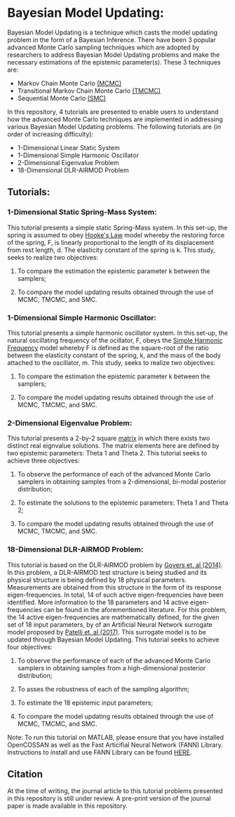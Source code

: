 # Bayesian Model Updating: 

Bayesian Model Updating is a technique which casts the model updating problem in the form of a Bayesian Inference. There have been 3 popular advanced Monte Carlo sampling techniques which are adopted by researchers to address Bayesian Model Updating problems and make the necessary estimations of the epistemic parameter(s). These 3 techniques are:

* Markov Chain Monte Carlo [(MCMC)](https://doi.org/10.1093/biomet/57.1.97)
* Transitional Markov Chain Monte Carlo [(TMCMC)](https://doi.org/10.1061/(ASCE)0733-9399(2007)133:7(816))
* Sequential Monte Carlo [(SMC)](https://www.jstor.org/stable/3879283)

In this repository, 4 tutorials are presented to enable users to understand how the advanced Monte Carlo techniques are implemented in addressing various Bayesian Model Updating problems. The following tutorials are (in order of increasing difficulty):

* 1-Dimensional Linear Static System
* 1-Dimensional Simple Harmonic Oscillator
* 2-Dimensional Eigenvalue Problem
* 18-Dimensional DLR-AIRMOD Problem


## Tutorials:

### 1-Dimensional Static Spring-Mass System:

This tutorial presents a simple static Spring-Mass system. In this set-up, the spring is assumed to obey [Hooke's Law](http://latex.codecogs.com/svg.latex?F%3D-k%5Ccdot%7Bd%7D) model whereby the restoring force of the spring, F, is linearly proportional to the length of its displacement from rest length, d. The elasticity constant of the spring is k. This study, seeks to realize two objectives: 

1. To compare the estimation the epistemic parameter k between the samplers;

2. To compare the model updating results obtained through the use of MCMC, TMCMC, and SMC.

### 1-Dimensional Simple Harmonic Oscillator:

This tutorial presents a simple harmonic oscillator system. In this set-up, the natural oscillating frequency of the ocillator, F, obeys the [Simple Harmonic Frequency](http://latex.codecogs.com/svg.latex?F%3D%5Csqrt%7B%5Cfrac%7Bk%7D%7Bm%7D%7D) model whereby F is defined as the square-root of the ratio between the elasticity constant of the spring, k, and the mass of the body attached to the oscillator, m. This study, seeks to realize two objectives: 

1. To compare the estimation the epistemic parameter k between the samplers;

2. To compare the model updating results obtained through the use of MCMC, TMCMC, and SMC.

### 2-Dimensional Eigenvalue Problem:

This tutorial presents a 2-by-2 square [matrix](http://latex.codecogs.com/svg.latex?%5Cbegin%7Bpmatrix%7D%0D%0A%7B%5Ctheta_1%7D%2B%7B%5Ctheta_2%7D%26-%7B%5Ctheta_2%7D%5C%5C-%7B%5Ctheta_2%7D%26%7B%5Ctheta_2%7D%5C%5C%0D%0A%5Cend%7Bpmatrix%7D) in which there exists two distinct real eignvalue solutions. The matrix elements here are defined by two epistemic parameters: Theta 1 and Theta 2. This tutorial seeks to achieve three objectives:

1. To observe the performance of each of the advanced Monte Carlo samplers in obtaining samples from a 2-dimensional, bi-modal posterior distribution;

2. To estimate the solutions to the epistemic parameters: Theta 1 and Theta 2;

3. To compare the model updating results obtained through the use of MCMC, TMCMC, and SMC.

### 18-Dimensional DLR-AIRMOD Problem:

This tutorial is based on the DLR-AIRMOD problem by [Govers et. al (2014)](https://doi.org/10.1016/j.ymssp.2014.06.003). In this problem, a DLR-AIRMOD test structure is being studied and its physical structure is being defined by 18 physical parameters. Measurements are obtained from this structure in the form of its response eigen-frequencies. In total, 14 of such active eigen-frequencies have been identified. More information to the 18 parameters and 14 active eigen-frequencies can be found in the aforementioned literature. For this problem, the 14 active eigen-frequencies are mathematically defined, for the given set of 18 input parameters, by of an Artificial Neural Network surrogate model proposed by [Patelli et. al (2017)](https://doi.org/10.1016/j.proeng.2017.09.221). This surrogate model is to be updated through Bayesian Model Updating. This tutorial seeks to achieve four objectives:

1. To observe the performance of each of the advanced Monte Carlo samplers in obtaining samples from a high-dimensional posterior distribution;

2. To asses the robustness of each of the sampling algorithm;

3. To estimate the 18 epistemic input parameters;

4. To compare the model updating results obtained through the use of MCMC, TMCMC, and SMC.

Note: To run this tutorial on MATLAB, please ensure that you have installed OpenCOSSAN as well as the Fast Articifial Neural Network (FANN) Library. Instructions to install and use FANN Library can be found [HERE](https://cossan.co.uk/wiki/index.php/Installation_of_FANN_library).


## Citation

At the time of writing, the journal article to this tutorial problems presented in this repository is still under review. A pre-print version of the journal paper is made available in this repository.
